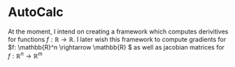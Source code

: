 # AutoCalc

At the moment, I intend on creating a framework which computes derivitives for functions $f: \mathbb{R} \rightarrow \mathbb{R}$. I later wish this framework to compute gradients for $f: \mathbb{R}^n \rightarrow \mathbb{R} $ as well as jacobian matrices for $f: \mathbb{R}^n \rightarrow \mathbb{R}^m$ 
